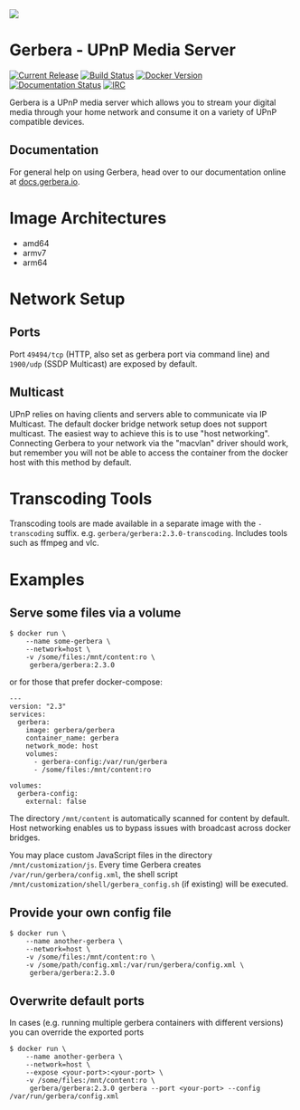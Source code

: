 <img src="https://github.com/gerbera/gerbera/blob/master/artwork/logo-horiz.png?raw=true" />

# Gerbera - UPnP Media Server

[![Current Release](https://img.shields.io/github/release/gerbera/gerbera.svg?style=for-the-badge)](https://github.com/gerbera/gerbera/releases/latest) [![Build Status](https://img.shields.io/github/actions/workflow/status/gerbera/gerbera/ci.yml?style=for-the-badge&branch=master)](https://github.com/gerbera/gerbera/actions?query=workflow%3A%22CI+validation%22+branch%3Amaster) [![Docker Version](https://img.shields.io/docker/v/gerbera/gerbera?color=teal&label=docker&logoColor=white&sort=semver&style=for-the-badge)](https://hub.docker.com/r/gerbera/gerbera/tags?name=2.) [![Documentation Status](https://img.shields.io/readthedocs/gerbera?style=for-the-badge)](http://docs.gerbera.io/en/stable/?badge=stable) [![IRC](https://img.shields.io/badge/IRC-on%20freenode-orange.svg?style=for-the-badge)](https://webchat.freenode.net/?channels=#gerbera)

Gerbera is a UPnP media server which allows you to stream your digital media through your home network and consume it on a variety of UPnP compatible devices.

## Documentation
For general help on using Gerbera, head over to our documentation online at [docs.gerbera.io](https://docs.gerbera.io).

# Image Architectures
- amd64
- armv7
- arm64

# Network Setup

## Ports
Port `49494/tcp` (HTTP, also set as gerbera port via command line) and `1900/udp` (SSDP Multicast) are exposed by default.

## Multicast
UPnP relies on having clients and servers able to communicate via IP Multicast.
The default docker bridge network setup does not support multicast. The easiest way to achieve this is to use
"host networking".
Connecting Gerbera to your network via the "macvlan" driver should work, but remember you will not be
able to access the container from the docker host with this method by default.

# Transcoding Tools
Transcoding tools are made available in a separate image with the `-transcoding` suffix.
e.g. `gerbera/gerbera:2.3.0-transcoding`. Includes tools such as ffmpeg and vlc.

# Examples

## Serve some files via a volume
```console
$ docker run \
    --name some-gerbera \
    --network=host \
    -v /some/files:/mnt/content:ro \
     gerbera/gerbera:2.3.0
```

or for those that prefer docker-compose:

```console
---
version: "2.3"
services:
  gerbera:
    image: gerbera/gerbera
    container_name: gerbera
    network_mode: host
    volumes:
      - gerbera-config:/var/run/gerbera
      - /some/files:/mnt/content:ro

volumes:
  gerbera-config:
    external: false
```

The directory `/mnt/content` is automatically scanned for content by default.
Host networking enables us to bypass issues with broadcast across docker bridges.

You may place custom JavaScript files in the directory `/mnt/customization/js`.
Every time Gerbera creates `/var/run/gerbera/config.xml`, the shell script
`/mnt/customization/shell/gerbera_config.sh` (if existing) will be executed.

## Provide your own config file
```console
$ docker run \
    --name another-gerbera \
    --network=host \
    -v /some/files:/mnt/content:ro \
    -v /some/path/config.xml:/var/run/gerbera/config.xml \
     gerbera/gerbera:2.3.0
```

## Overwrite default ports

In cases (e.g. running multiple gerbera containers with different versions) you can override the exported ports

```console
$ docker run \
    --name another-gerbera \
    --network=host \
    --expose <your-port>:<your-port> \
    -v /some/files:/mnt/content:ro \
     gerbera/gerbera:2.3.0 gerbera --port <your-port> --config /var/run/gerbera/config.xml
```
